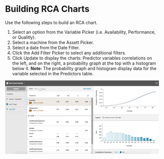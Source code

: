 # Building RCA Charts

  Use the following steps to build an RCA chart.
  
  1. Select an option from the Variable Picker (i.e. Availability, Performance, or Qualitly).
  2. Select a machine from the Assett Picker.
  3. Select a date from the Date Filter.
  4. Click the Add Filter Picker to select any additional filters.
  5. Click Update to display the charts: Predictor variables correlations on the left, and on the right, a probability graph at the top with a histogram below it.
  **Note:** The probability graph and histogram display data for the variable selected in the Predictors table. 


 ![](rcaChart.png)



